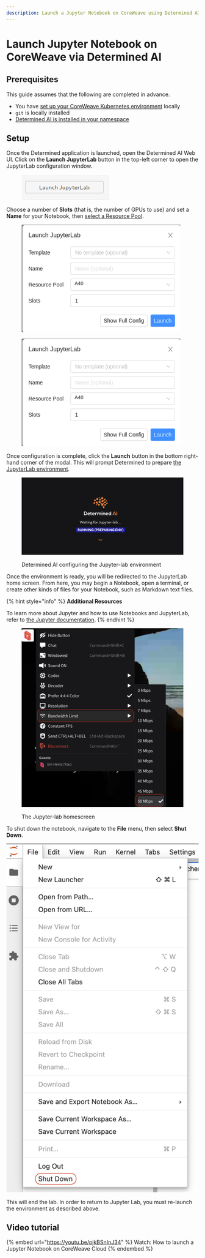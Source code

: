 ```yaml
---
description: Launch a Jupyter Notebook on CoreWeave using Determined AI
---
```


# Launch Jupyter Notebook on CoreWeave via Determined AI

## Prerequisites

This guide assumes that the following are completed in advance.

* You have [set up your CoreWeave Kubernetes environment](../../../coreweave-kubernetes/getting-started.md) locally
* `git` is locally installed
* [Determined AI is installed in your namespace](../../../compass/determined-ai/install-determined-ai.md)

## Setup

Once the Determined application is launched, open the Determined AI Web UI. Click on the **Launch JupyterLab** button in the top-left corner to open the JupyterLab configuration window.

<figure><img src="../../../.gitbook/assets/Screenshot from 2022-12-15 10-58-02.png" alt="Screenshot of &#x22;Launch Jupyter&#x22; button"><figcaption></figcaption></figure>

Choose a number of **Slots** (that is, the number of GPUs to use) and set a **Name** for your Notebook, then [select a Resource Pool](../../../compass/determined-ai/install-determined-ai.md#resource-pools).

<figure><img src="../../../.gitbook/assets/image (1) (7).png" alt="Screenshot of the JupyterLab configuration modal"><figcaption></figcaption></figure>

<figure><img src="../../../.gitbook/assets/image (13) (1).png" alt="Screenshot of Notebook configuration screen"><figcaption></figcaption></figure>



Once configuration is complete, click the **Launch** button in the bottom right-hand corner of the modal. This will prompt Determined to prepare [the JupyterLab environment](https://towardsdatascience.com/how-to-setup-your-jupyterlab-project-environment-74909dade29b).

<figure><img src="../../../.gitbook/assets/image (2) (3).png" alt="Determined AI configuring the Jupyter-lab environment"><figcaption><p>Determined AI configuring the Jupyter-lab environment</p></figcaption></figure>

Once the environment is ready, you will be redirected to the JupyterLab home screen. From here, you may begin a Notebook, open a terminal, or create other kinds of files for your Notebook, such as Markdown text files.

{% hint style="info" %}
**Additional Resources**

To learn more about Jupyter and how to use Notebooks and JupyterLab, refer to [the Jupyter documentation](https://docs.jupyter.org/en/latest/).
{% endhint %}

<figure><img src="../../../.gitbook/assets/image (12) (5).png" alt="The Jupyter-lab homescreen"><figcaption><p>The Jupyter-lab homescreen</p></figcaption></figure>

To shut down the notebook, navigate to the **File** menu, then select **Shut Down**.

![The file -> shutdown menu](<../../../.gitbook/assets/image (11) (6).png>)

This will end the lab. In order to return to Jupyter Lab, you must re-launch the environment as described above.

## Video tutorial

{% embed url="https://youtu.be/pjkBSnInJ34" %}
Watch: How to launch a Jupyter Notebook on CoreWeave Cloud
{% endembed %}
